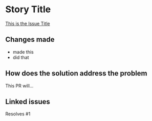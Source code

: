 # Story Title

[This is the Issue Title](https://github.com/kuru-project/tamaki-currency/issues/1)

## Changes made

- made this
- did that

## How does the solution address the problem

This PR will...

## Linked issues

Resolves #1
